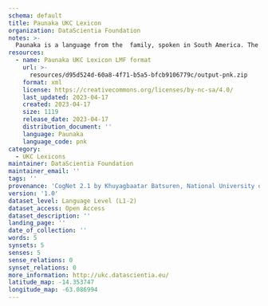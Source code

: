 ```yaml
---
schema: default
title: Paunaka UKC Lexicon
organization: DataScientia Foundation
notes: >-
  Paunaka is a language from the  family, spoken in South America. The UKC Lexicon of Paunaka is represented as a lexico-semantic network. It consists of words, word senses, synsets, as well as sense-level and synset-level relationships.
resources:
  - name: Paunaka UKC Lexicon LMF format
    url: >-
      resources/d95d524d-60a8-4f71-b5a5-bfcb9106779c/output-pnk.zip
    format: xml
    license: https://creativecommons.org/licenses/by-nc-sa/4.0/
    last_updated: 2023-04-17
    created: 2023-04-17
    size: 1119
    release_date: 2023-04-17
    distribution_document: ''
    language: Paunaka
    language_code: pnk
category:
  - UKC Lexicons
maintainer: DataScientia Foundation
maintainer_email: ''
tags: ''
provenance: 'CogNet 2.1 by Khuyagbaatar Batsuren, National University of Mongolia (http://cognet.ukc.disi.unitn.it); Native Languages of the Americas 2021.11. by Laura Redish and Orrin Lewis (http://www.native-languages.org); Princeton WordNet 2.1 by Princeton University (https://wordnet.princeton.edu)'
version: '1.0'
dataset_level: Language Level (L1-2)
dataset_access: Open Access
dataset_description: ''
landing_page: ''
date_of_collection: ''
words: 5
synsets: 5
senses: 5
sense_relations: 0
synset_relations: 0
more_information: http://ukc.datascientia.eu/
latitude_map: -14.353747
longitude_map: -63.086994
---
```

